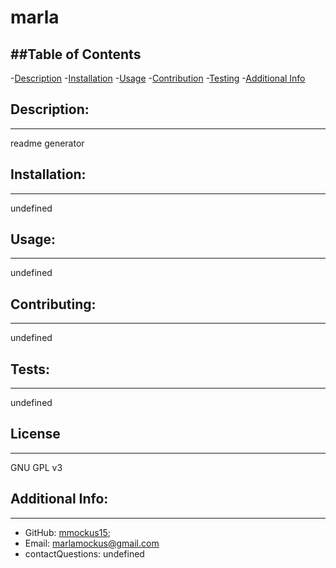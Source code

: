 # marla
  


  ##Table of Contents
  ---
  -[Description](#description)
  -[Installation](#installation)
  -[Usage](#usage)
  -[Contribution](#contribution)
  -[Testing](#testing)
  -[Additional Info](#additional-info)

  ## Description:
  ---
  readme generator

  ## Installation:
  ---
  undefined

  ## Usage:
  ---
  undefined

  ## Contributing:
  ---
  undefined

  ## Tests:
  ---
  undefined

  ## License
  ---
 GNU GPL v3

  ## Additional Info:
  ---
  - GitHub: [mmockus15](https://github.com/mmockus15);
  - Email: [marlamockus@gmail.com](marlamockus@gmail.com) 
  - contactQuestions: undefined
  
